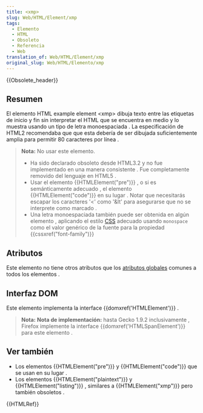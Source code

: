 ```yaml
---
title: <xmp>
slug: Web/HTML/Element/xmp
tags:
  - Elemento
  - HTML
  - Obsoleto
  - Referencia
  - Web
translation_of: Web/HTML/Element/xmp
original_slug: Web/HTML/Elemento/xmp
---
```

{{Obsolete_header}}

## Resumen

El elemento HTML example element \<xmp> dibuja texto entre las etiquetas de inicio y fin sin interpretar el HTML que se encuentra en medio y lo muestra usando un tipo de letra monoespaciada . La especificación de HTML2 recomendaba que que esta debería de ser dibujada suficientemente amplia para permitir 80 caracteres por línea .

> **Nota:** No usar este elemento.
>
> - Ha sido declarado obsoleto desde HTML3.2 y no fue implementado en una manera consistente . Fue completamente removido del lenguaje en HTML5 .
> - Usar el elemento {{HTMLElement("pre")}} , o si es semánticamente adecuado , el elemento {{HTMLElement("code")}} en su lugar . Notar que necesitarás escapar los caracteres '<' como '\&lt' para asegurarse que no se interprete como marcado .
> - Una letra monoespaciada también puede ser obtenida en algún elemento , aplicando el estilo [CSS](/es/docs/Web/CSS) adecuado usando `monospace` como el valor genérico de la fuente para la propiedad {{cssxref("font-family")}}

## Atributos

Este elemento no tiene otros atributos que los [atributos globales](/es/docs/Web/HTML/Atributos_Globales) comunes a todos los elementos .

## Interfaz DOM

Este elemento implementa la interface {{domxref('HTMLElement')}} .

> **Nota:** **Nota de implementación:** hasta Gecko 1.9.2 inclusivamente , Firefox implemente la interface {{domxref('HTMLSpanElement')}} para este elemento .

## Ver también

- Los elementos {{HTMLElement("pre")}} y {{HTMLElement("code")}} que se usan en su lugar .
- Los elementos {{HTMLElement("plaintext")}} y {{HTMLElement("listing")}} , similares a {{HTMLElement("xmp")}} pero también obsoletos .

{{HTMLRef}}
